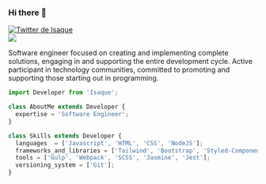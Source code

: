 ### Hi there 🚀

<p align="left">
  <!-- Twitter -->
  <a href="https://twitter.com/isaquebock" target="_blank">
    <img src="https://img.shields.io/twitter/follow/isaquebock?style=social" alt="Twitter de Isaque">
  </a><br>
  <a href="https://www.linkedin.com/in/isaquebock/" target="_blank">
    <img src="https://img.shields.io/twitter/url?label=LinkedIn&logo=linkedin&style=social&url=https%3A%2F%2Fwww.linkedin.com%2Fin%2Fisaquebock%2F">
  </a>
</p>

<p align="left">
  Software engineer focused on creating and implementing complete solutions, engaging in and supporting the entire development cycle. Active participant in technology communities, committed to promoting and supporting those starting out in programming.
</p>


```javascript
import Developer from 'Isaque';

class AboutMe extends Developer {
  expertise = 'Software Engineer';
}

class Skills extends Developer {
  languages  = ['Javascript', 'HTML', 'CSS', 'NodeJS'];
  frameworks_and_libraries = ['Tailwind', 'Bootstrap', 'Styled-Components', 'React', 'Angular', 'Jquery'];
  tools = ['Gulp', 'Webpack', 'SCSS', 'Jasmine', 'Jest'];
  versioning_system = ['Git'];
}
```
